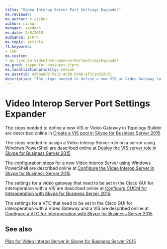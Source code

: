 ```yaml
---
title: "Video Interop Server Port Settings Expander"
ms.reviewer: 
ms.author: v-cichur
author: cichur
manager: serdars
ms.date: 2/8/2018
audience: ITPro
ms.topic: article
f1.keywords:
- CSH
ms.custom:
- ms.lync.tb.VideoInteropServerPortSettingsExpander
ms.prod: skype-for-business-itpro
ms.localizationpriority: medium
ms.assetid: 416ba609-5a32-4c60-b346-ef3119932c91
description: "The steps needed to define a new VIS or Video Gateway in Topology Builder are described online in Create a VIS pool in Skype for Business Server 2015."
---
```


# Video Interop Server Port Settings Expander
 
The steps needed to define a new VIS or Video Gateway in Topology Builder are described online in [Create a VIS pool in Skype for Business Server 2015](../../deploy/deploy-video-interop-server/create-a-vis-pool.md).
  
The steps needed to assign a Video Interop Server role on a server using Windows PowerShell are described online at [Deploy the VIS server role in Skype for Business Server 2015](../../deploy/deploy-video-interop-server/deploy-the-vis-server-role.md)
  
The configuration steps for a new Video Interop Server using Windows PowerShell are described online at [Configure the Video Interop Server in Skype for Business Server 2015](../../deploy/deploy-video-interop-server/configure-the-vis.md).
  
 The settings for a video gateway that need to be set in the Cisco GUI for interoperation with a VIS are described online at [Configure CUCM for Interoperation with Skype for Business Server 2015](../../deploy/deploy-video-interop-server/configure-cucm-for-interoperation.md).
  
 The settings for a VTC that need to be set in the Cisco GUI for interoperation with a Video Gateway and a VIS are described online at [Configure a VTC for Interoperation with Skype for Business Server 2015](../../deploy/deploy-video-interop-server/configure-a-vtc-for-interoperation.md).
  
## See also

[Plan for Video Interop Server in Skype for Business Server 2015](../../plan-your-deployment/video-interop-server.md)

